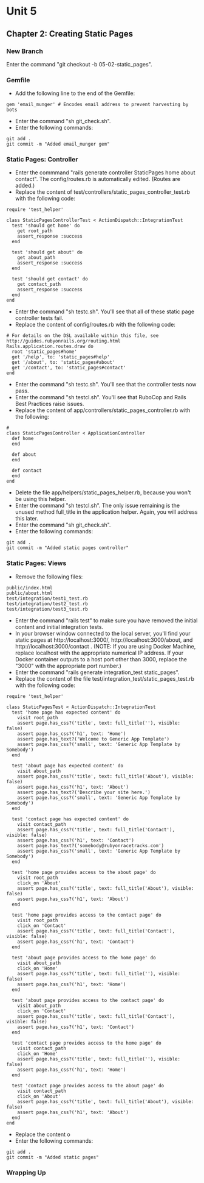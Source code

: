 # Unit 5
## Chapter 2: Creating Static Pages

### New Branch
Enter the command "git checkout -b 05-02-static_pages".

### Gemfile
* Add the following line to the end of the Gemfile:
```
gem 'email_munger' # Encodes email address to prevent harvesting by bots
```
* Enter the command "sh git_check.sh".
* Enter the following commands:
```
git add .
git commit -m "Added email_munger gem"
```

### Static Pages: Controller
* Enter the commmand "rails generate controller StaticPages home about contact".  The config/routes.rb is automatically edited.  (Routes are added.)
* Replace the content of test/controllers/static_pages_controller_test.rb with the following code:
```
require 'test_helper'

class StaticPagesControllerTest < ActionDispatch::IntegrationTest
  test 'should get home' do
    get root_path
    assert_response :success
  end

  test 'should get about' do
    get about_path
    assert_response :success
  end

  test 'should get contact' do
    get contact_path
    assert_response :success
  end
end
```
* Enter the command "sh testc.sh".  You'll see that all of these static page controller tests fail.
* Replace the content of config/routes.rb with the following code:
```
# For details on the DSL available within this file, see http://guides.rubyonrails.org/routing.html
Rails.application.routes.draw do
  root 'static_pages#home'
  get '/help', to: 'static_pages#help'
  get '/about', to: 'static_pages#about'
  get '/contact', to: 'static_pages#contact'
end
```
* Enter the command "sh testc.sh".  You'll see that the controller tests now pass.
* Enter the command "sh testcl.sh".  You'll see that RuboCop and Rails Best Practices raise issues.
* Replace the content of app/controllers/static_pages_controller.rb with the following:
```
#
class StaticPagesController < ApplicationController
  def home
  end

  def about
  end

  def contact
  end
end
```
* Delete the file app/helpers/static_pages_helper.rb, because you won't be using this helper.
* Enter the command "sh testcl.sh".  The only issue remaining is the unused method full_title in the application helper.  Again, you will address this later.
* Enter the command "sh git_check.sh".
* Enter the following commands:
```
git add .
git commit -m "Added static pages controller"
```

### Static Pages: Views
* Remove the following files:
```
public/index.html
public/about.html
test/integration/test1_test.rb
test/integration/test2_test.rb
test/integration/test3_test.rb
```
* Enter the command "rails test" to make sure you have removed the initial content and initial integration tests.
* In your browser window connected to the local server, you'll find your static pages at http://localhost:3000/, http://localhost:3000/about, and http://localhost:3000/contact .  (NOTE: If you are using Docker Machine, replace localhost with the appropriate numerical IP address.  If your Docker container outputs to a host port other than 3000, replace the "3000" with the appropriate port number.)
* Enter the command "rails generate integration_test static_pages".
* Replace the content of the file test/integration_test/static_pages_test.rb with the following code:
```
require 'test_helper'

class StaticPagesTest < ActionDispatch::IntegrationTest
  test 'home page has expected content' do
    visit root_path
    assert page.has_css?('title', text: full_title(''), visible: false)
    assert page.has_css?('h1', text: 'Home')
    assert page.has_text?('Welcome to Generic App Template')
    assert page.has_css?('small', text: 'Generic App Template by Somebody')
  end

  test 'about page has expected content' do
    visit about_path
    assert page.has_css?('title', text: full_title('About'), visible: false)
    assert page.has_css?('h1', text: 'About')
    assert page.has_text?('Describe your site here.')
    assert page.has_css?('small', text: 'Generic App Template by Somebody')
  end

  test 'contact page has expected content' do
    visit contact_path
    assert page.has_css?('title', text: full_title('Contact'), visible: false)
    assert page.has_css?('h1', text: 'Contact')
    assert page.has_text?('somebody@rubyonracetracks.com')
    assert page.has_css?('small', text: 'Generic App Template by Somebody')
  end

  test 'home page provides access to the about page' do
    visit root_path
    click_on 'About'
    assert page.has_css?('title', text: full_title('About'), visible: false)
    assert page.has_css?('h1', text: 'About')
  end

  test 'home page provides access to the contact page' do
    visit root_path
    click_on 'Contact'
    assert page.has_css?('title', text: full_title('Contact'), visible: false)
    assert page.has_css?('h1', text: 'Contact')
  end

  test 'about page provides access to the home page' do
    visit about_path
    click_on 'Home'
    assert page.has_css?('title', text: full_title(''), visible: false)
    assert page.has_css?('h1', text: 'Home')
  end

  test 'about page provides access to the contact page' do
    visit about_path
    click_on 'Contact'
    assert page.has_css?('title', text: full_title('Contact'), visible: false)
    assert page.has_css?('h1', text: 'Contact')
  end

  test 'contact page provides access to the home page' do
    visit contact_path
    click_on 'Home'
    assert page.has_css?('title', text: full_title(''), visible: false)
    assert page.has_css?('h1', text: 'Home')
  end

  test 'contact page provides access to the about page' do
    visit contact_path
    click_on 'About'
    assert page.has_css?('title', text: full_title('About'), visible: false)
    assert page.has_css?('h1', text: 'About')
  end
end
```
* Replace the content o
* Enter the following commands:
```
git add .
git commit -m "Added static pages"
```

### Wrapping Up
